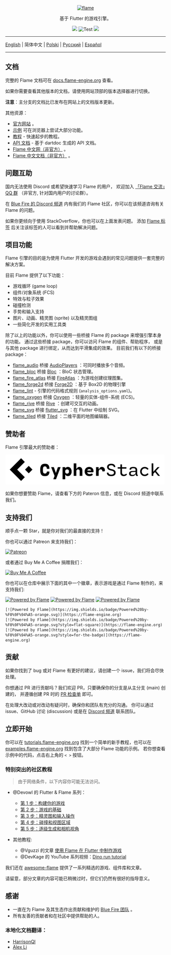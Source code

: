 <p align="center">
  <a href="https://flame-engine.org">
    <img alt="flame" width="200px" src="https://user-images.githubusercontent.com/6718144/101553774-3bc7b000-39ad-11eb-8a6a-de2daa31bd64.png">
  </a>
</p>

<p align="center">
基于 Flutter 的游戏引擎。
</p>

<p align="center">
  <a title="Pub" href="https://pub.flutter-io.cn/packages/flame" ><img src="https://img.shields.io/pub/v/flame.svg?style=popout" /></a>
  <img src="https://github.com/flame-engine/flame/workflows/cicd/badge.svg?branch=main&event=push" alt="Test" />
  <a title="Discord" href="https://discord.gg/pxrBmy4" ><img src="https://img.shields.io/discord/509714518008528896.svg" /></a>
</p>

---

[English](/README.md) | 简体中文 | [Polski](/i18n/README-PL.md) | [Русский](/i18n/README-RU.md) | [Español](/i18n/README-ES.md)

---

## 文档

完整的 Flame 文档可在 [docs.flame-engine.org](https://docs.flame-engine.org/) 查看。

如果你需要查看其他版本的文档，请使用网站顶部的版本选择器进行切换。

**注意**：主分支的文档比已发布在网站上的文档版本更新。

其他资源：
 - [官方网站](https://flame-engine.org/) 。
 - [示例](https://examples.flame-engine.org/) 可在浏览器上尝试大部分功能。
 - [教程](https://tutorials.flame-engine.org/) - 快速起步的教程。
 - [API 文档](https://pub.flutter-io.cn/documentation/flame/latest/) - 基于 dartdoc 生成的 API 文档。
 - [Flame 中文网（非官方）](https://www.flame-cn.com/) 。
 - [Flame 中文文档（非官方）](https://docs.flame-cn.com/) 。

## 问题互助

国内无法使用 Discord 或希望快速学习 Flame 的用户，
欢迎加入 [「Flame 交流」QQ 群](https://jq.qq.com/?_wv=1027&k=5ETLFm3)
（非官方, 针对国内用户的讨论群）。

在 [Blue Fire 的 Discord 频道](https://discord.gg/5unKpdQD78)
内有我们的 Flame 社区，你可以在该频道咨询有关 Flame 的问题。

如果你更倾向于使用 StackOverflow，你也可以在上面发表问题。
添加 [Flame 标签](https://stackoverflow.com/questions/tagged/flame)
后关注该标签的人可以看到并帮助解决问题。

## 项目功能

Flame 引擎的目的是为使用 Flutter 开发的游戏会遇到的常见问题提供一套完整的解决方案。

目前 Flame 提供了以下功能：

- 游戏循环 (game loop)
- 组件/对象系统 (FCS)
- 特效与粒子效果
- 碰撞检测
- 手势和输入支持
- 图片、动画、精灵图 (sprite) 以及精灵图组
- 一些简化开发的实用工具类

除了以上的功能以外，你可以使用一些桥接 Flame 的 package 来增强引擎本身的功能。
通过这些桥接 package，你可以访问 Flame 的组件、帮助程序，
或是与其他 package 进行绑定，从而达到平滑集成的效果。
目前我们有以下的桥接 package：

- [flame_audio](https://github.com/flame-engine/flame/tree/main/packages/flame_audio) 桥接
  [AudioPlayers](https://github.com/bluefireteam/audioplayers) ：可同时播放多个音频。
- [flame_bloc](https://github.com/flame-engine/flame/tree/main/packages/flame_bloc) 桥接
  [Bloc](https://github.com/felangel/bloc) ：BloC 状态管理。
- [flame_fire_atlas](https://github.com/flame-engine/flame/tree/main/packages/flame_fire_atlas) 桥接
  [FireAtlas](https://github.com/flame-engine/fire-atlas) ：为游戏创建纹理图集。
- [flame_forge2d](https://github.com/flame-engine/flame/tree/main/packages/flame_forge2d) 桥接
  [Forge2D](https://github.com/flame-engine/forge2d) ：基于 Box2D 的物理引擎
- [flame_lint](https://github.com/flame-engine/flame/tree/main/packages/flame_lint) -
  引擎的代码格式规则 (`analysis_options.yaml`)。
- [flame_oxygen](https://github.com/flame-engine/flame/tree/main/packages/flame_oxygen) 桥接
  [Oxygen](https://github.com/flame-engine/oxygen) ：轻量的实体-组件-系统 (ECS)。
- [flame_rive](https://github.com/flame-engine/flame/tree/main/packages/flame_rive) 桥接
  [Rive](https://rive.app/) ：创建可交互的动画。
- [flame_svg](https://github.com/flame-engine/flame/tree/main/packages/flame_svg) 桥接
  [flutter_svg](https://github.com/dnfield/flutter_svg) ：在 Flutter 中绘制 SVG。
- [flame_tiled](https://github.com/flame-engine/flame/tree/main/packages/flame_tiled) 桥接
  [Tiled](https://www.mapeditor.org/) ：二维平面的地图编辑器。

## 赞助者

Flame 引擎最大的赞助者：

[![Cypher Stack](/media/logo_cypherstack.png)](https://cypherstack.com/)

如果你想要赞助 Flame，请查看下方的 Pateron 信息，或在 Discord 频道中联系我们。

## 支持我们

顺手点一颗 Star，就是你对我们的最直接的支持！

你也可以通过 Patreon 来支持我们：

[![Patreon](https://c5.patreon.com/external/logo/become_a_patron_button.png)](https://www.patreon.com/bluefireoss)

或者通过 Buy Me A Coffee 捐赠我们：

[![Buy Me A Coffee](https://user-images.githubusercontent.com/835641/60540201-fcd7fa00-9ce4-11e9-87ec-1e98568e9f58.png)](https://www.buymeacoffee.com/bluefire)

你也可以在仓库中展示下面的其中一个徽章，表示游戏是通过 Flame 制作的，来支持我们:

[![Powered by Flame](https://img.shields.io/badge/Powered%20by-%F0%9F%94%A5-orange.svg)](https://flame-engine.org)
[![Powered by Flame](https://img.shields.io/badge/Powered%20by-%F0%9F%94%A5-orange.svg?style=flat-square)](https://flame-engine.org)
[![Powered by Flame](https://img.shields.io/badge/Powered%20by-%F0%9F%94%A5-orange.svg?style=for-the-badge)](https://flame-engine.org)

```
[![Powered by Flame](https://img.shields.io/badge/Powered%20by-%F0%9F%94%A5-orange.svg)](https://flame-engine.org)
[![Powered by Flame](https://img.shields.io/badge/Powered%20by-%F0%9F%94%A5-orange.svg?style=flat-square)](https://flame-engine.org)
[![Powered by Flame](https://img.shields.io/badge/Powered%20by-%F0%9F%94%A5-orange.svg?style=for-the-badge)](https://flame-engine.org)
```

## 贡献

如果你找到了 bug 或对 Flame 有更好的建议，请创建一个 issue，我们将会尽快处理。

你想通过 PR 进行贡献吗？我们欢迎 PR，只要确保你的分支是从主分支 (main) 创建的，
并遵循创建 PR 时的 [PR 检查单](/.github/pull_request_template.md) 即可。

在处理大改动或对改动有疑问时，确保你和团队有充分的沟通。
你可以通过 issue、GitHub 讨论 (discussion) 或是在
[Discord 频道](https://discord.gg/pxrBmy4) 联系团队。

## 立即开始

你可以在 [tutorials.flame-engine.org](https://tutorials.flame-engine.org)
找到一个简单的新手教程，也可以在 [examples.flame-engine.org](https://examples.flame-engine.org)
找到包含了大部分 Flame 功能的示例。
若你想查看示例中的代码，点击右上角的 `< >` 按钮。

### 特别突出的社区教程

> 由于网络条件，以下内容你可能无法访问。

- @Devowl 的 Flutter & Flame 系列：
  - [第 1 步：构建你的游戏](https://medium.com/flutter-community/flutter-flame-step-1-create-your-game-b3b6ee387d77)
  - [第 2 步：游戏的基础](https://medium.com/flutter-community/flutter-flame-step-2-game-basics-48b4493424f3)
  - [第 3 步：精灵图和输入操作](https://blog.devowl.de/flutter-flame-step-3-sprites-and-inputs-7ca9cc7c8b91)
  - [第 4 步：碰撞和视图区域](https://blog.devowl.de/flutter-flame-step-4-collisions-viewport-ff2da048e3a6)
  - [第 5 步：逐级生成和相机视角](https://blog.devowl.de/flutter-flame-step-5-level-generation-camera-62a060a286e3)

- 其他教程:
  - @Vguzzi 的文章 [使用 Flame 在 Flutter 中制作游戏](https://www.raywenderlich.com/27407121-building-games-in-flutter-with-flame-getting-started)
  - @DevKage 的 YouTube 系列视频：[Dino run tutorial](https://www.youtube.com/playlist?list=PLiZZKL9HLmWOmQgYxWHuOHOWsUUlhCCOY)

我们还在 [awesome-flame](https://github.com/flame-engine/awesome-flame)
提供了一系列精选的游戏、组件库和文章。

请留意，部分文章的内容可能已稍微过时，但它们仍然有很好的指导意义。

## 感谢

 * 一直在为 Flame 及其生态作出贡献和维护的 [Blue Fire 团队](https://github.com/orgs/bluefireteam/people) 。
 * 所有友善的贡献者和在社区中提供帮助的人。

### 本地化文档翻译：
 * [HarrisonQI](https://github.com/HarrisonQi)
 * [Alex Li](https://github.com/AlexV525)
